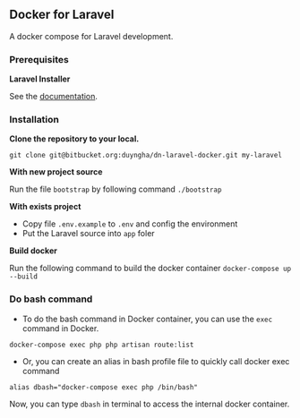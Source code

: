 ## Docker for Laravel
A docker compose for Laravel development.

### Prerequisites

**Laravel Installer**

See the [documentation](https://laravel.com/docs/5.8/installation).

### Installation

**Clone the repository to your local.**

`git clone git@bitbucket.org:duyngha/dn-laravel-docker.git my-laravel`

**With new project source**

Run the file `bootstrap` by following command `./bootstrap`

**With exists project**

- Copy file `.env.example` to `.env` and config the environment
- Put the Laravel source into `app` foler

**Build docker**

Run the following command to build the docker container
`docker-compose up --build`

### Do bash command

- To do the bash command in Docker container, you can use the `exec` command in Docker.

`docker-compose exec php php artisan route:list`

- Or, you can create an alias in bash profile file to quickly call docker exec command

`alias dbash="docker-compose exec php /bin/bash"`

Now, you can type `dbash` in terminal to access the internal docker container.
